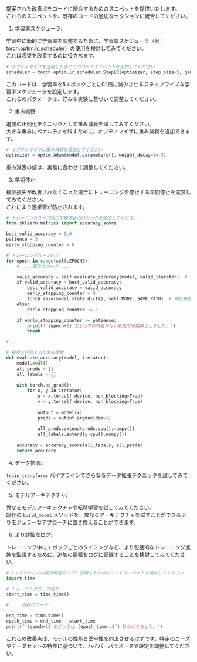 提案された改善点をコードに統合するためのスニペットを提供いたします。  
これらのスニペットを、既存のコードの適切なセクションに統合してください。

1. 学習率スケジューラ:

学習中に動的に学習率を調整するために、学習率スケジューラ（例：torch.optim.lr_scheduler）の使用を検討してみてください。  
これは収束を改善するのに役立ちます。

```python
# オプティマイザを定義した後にこのコードスニペットを追加してください
scheduler = torch.optim.lr_scheduler.StepLR(optimizer, step_size=5, gamma=0.1)
```

このコードは、学習率を5エポックごとに0.1倍に減少させるステップワイズな学習率スケジューラを設定します。  
これらのパラメータは、好みや実験に基づいて調整してください。

2. 重み減衰:

追加の正則化テクニックとして重み減衰を試してみてください。  
大きな重みにペナルティを科すために、オプティマイザに重み減衰を追加できます。

```python
# オプティマイザに重み減衰を追加してください
optimizer = optim.Adam(model.parameters(), weight_decay=1e-5)
```

重み減衰の値は、実験に合わせて調整してください。

3. 早期停止:

検証損失が改善されなくなった場合にトレーニングを停止する早期停止を実装してみてください。  
これにより過学習が防止されます。

```python
# トレーニングループ内に早期停止のロジックを追加してください
from sklearn.metrics import accuracy_score

best_valid_accuracy = 0.0
patience = 3
early_stopping_counter = 0

# トレーニングループ内で
for epoch in range(self.EPOCHS):
    # ... 既存のコード ...

    valid_accuracy = self.evaluate_accuracy(model, valid_iterator)  # 精度を計算する関数を実装してください
    if valid_accuracy > best_valid_accuracy:
        best_valid_accuracy = valid_accuracy
        early_stopping_counter = 0
        torch.save(model.state_dict(), self.MODEL_SAVE_PATH)  # 検証精度が向上した場合にモデルを保存
    else:
        early_stopping_counter += 1

    if early_stopping_counter >= patience:
        print(f'{epoch+1} エポックの改善がない状態で早期停止しました。')
        break

# ...

# 精度を評価するための関数
def evaluate_accuracy(model, iterator):
    model.eval()
    all_preds = []
    all_labels = []
    
    with torch.no_grad():
        for x, y in iterator:
            x = x.to(self.device, non_blocking=True)
            y = y.to(self.device, non_blocking=True)
            
            output = model(x)
            preds = output.argmax(dim=1)
            
            all_preds.extend(preds.cpu().numpy())
            all_labels.extend(y.cpu().numpy())
    
    accuracy = accuracy_score(all_labels, all_preds)
    return accuracy
```

4. データ拡張:

`train_transforms` パイプラインでさらなるデータ拡張テクニックを試してみてください。

5. モデルアーキテクチャ:

異なるモデルアーキテクチャや転移学習を試してみてください。  
既存の `build_model` メソッドを、異なるアーキテクチャを試すことができるよりモジュラーなアプローチに置き換えることができます。

6. より詳細なログ:

トレーニング中にエポックごとのタイミングなど、より包括的なトレーニング進捗を監視するために、追加の情報をログに記録することを検討してみてください。

```python
# 1エポックごとの実行時間をログに記録するためのコードスニペットを追加してください
import time

# トレーニングループ内で
start_time = time.time()

# ... 既存のコード ...

end_time = time.time()
epoch_time = end_time - start_time
print(f'{epoch+1} エポックは {epoch_time:.2f} 秒かかりました。')
```

これらの改善点は、モデルの性能と堅牢性を向上させるはずです。特定のニーズやデータセットの特性に基づいて、ハイパーパラメータや設定を調整してください。
